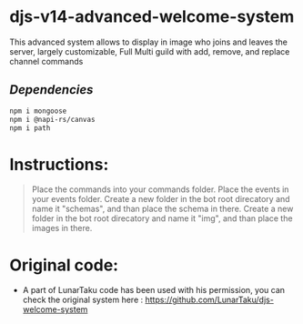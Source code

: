 # djs-v14-advanced-welcome-system
This advanced system allows to display in image who joins and leaves the server, largely customizable, Full Multi guild with add, remove, and replace channel commands

## _Dependencies_
```sh
npm i mongoose
npm i @napi-rs/canvas
npm i path
```

# Instructions:
> Place the commands into your commands folder.
> Place the events in your events folder.
> Create a new folder in the bot root direcatory and name it "schemas", and than place the schema in there.
> Create a new folder in the bot root direcatory and name it "img", and than place the images in there.

# Original code:
- A part of LunarTaku code has been used with his permission, you can check the original system here : https://github.com/LunarTaku/djs-welcome-system
